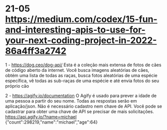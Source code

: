 # 21-05  https://medium.com/codex/15-fun-and-interesting-apis-to-use-for-your-next-coding-project-in-2022-86a4ff3a2742
1 -
https://dog.ceo/dog-api/
Esta é a coleção mais extensa de fotos de cães de código aberto da internet. Você busca imagens aleatórias de cães, obtém uma lista de todas as raças, busca fotos aleatórias de uma espécie específica, vê todas as sub-raças de uma espécie e até envia fotos do seu próprio cão

2 - 
https://agify.io/documentation
O Agify é usado para prever a idade de uma pessoa a partir do seu nome. 
Todas as respostas serão em aplicação/json.
Não é necessário cadastro nem chave de API. Você pode se cadastrar para obter uma chave de API se precisar de mais solicitações.
https://api.agify.io/?name=michael                    
{"count":298219,"name":"michael","age":64}
